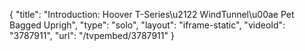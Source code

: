 {
    "title": "Introduction: Hoover T-Series\u2122 WindTunnel\u00ae Pet Bagged Uprigh",
    "type": "solo",
    "layout": "iframe-static",
    "videoId": "3787911",
    "url": "\/tvpembed\/3787911"
}